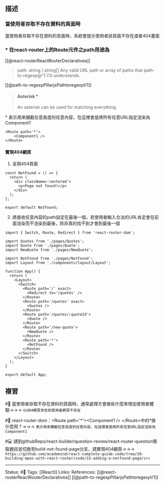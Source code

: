 ## 描述

### 當使用者存取不存在資料的頁面時

當使用者存取不存在資料的頁面時，系統會提示使用者該頁面不存在或者404畫面

### * 在react-router上的Route元件之path用途為

[[@react-routerReactRouterDeclarativea]]

> path: string | string[]
> Any valid URL path or array of paths that path-to-regexp@^1.7.0 understands.


[[@path-to-regexpPillarjsPathtoregexpV1]]
> #### Asterisk *
> An asterisk can be used for matching everything.

\* 表示用來攔截任意長度的任意內容，在這裡會是將所有任意URL指定渲染為Component1

```
<Route path='*'>
	<Component1 />
</Route>
```

#### 實現404網頁


1. 呈現404頁面
```
const NotFound = () => {
  return (
    <div className='centered'>
      <p>Page not found!</p>
    </div>
  );
};

export default NotFound;
```

2. 將接收任意內容的path設定在最後一個，若使用者輸入合法的URL肯定會在前面渲染而不渲染到最後，除非真的找不到才會到最後一個
```
import { Switch, Route, Redirect } from 'react-router-dom';

import Quotes from './pages/Quotes';
import Quote from './pages/Quote';
import NewQuote from './pages/NewQuote';

import NotFound from './pages/NotFound';
import Layout from './components/layout/Layout';

function App() {
  return (
    <Layout>
      <Switch>
        <Route path='/' exact>
          <Redirect to='/quotes' />
        </Route>
        <Route path='/quotes' exact>
          <Quotes />
        </Route>
        <Route path='/quotes/:quoteId'>
          <Quote />
        </Route>
        <Route path='/new-quote'>
          <NewQuote />
        </Route>
        <Route path='*'>
          <NotFound />
        </Route>
      </Switch>
    </Layout>
  );
}

export default App;
```

## 複習

#🧠 當使用者存取不存在資料的頁面時，通常處理方會做些什麼來增加使用者體驗->->-> `以404網頁來告知使用者網頁不存在`
<!--SR:!2022-12-15,20,250-->

#🧠 react-router-dom：\<Route path=\'\*\'\>\<Component1 \/\> \<\/Route\>中的*做什麼用？->->-> `表示用來攔截任意長度的任意內容，在這裡會是將所有任意URL指定渲染為Component1`
<!--SR:!2022-12-22,26,250-->

#💻 請到githubRepo/react-builder/question-review/react-router-question領取題目並切換至build-not-found-page分支，請實現404網頁->->-> `https://github.com/academind/react-complete-guide-code/tree/20-building-mpas-with-react-router/code/15-adding-a-notfound-page/src`
<!--SR:!2022-12-25,28,250-->


---
Status: #🌱 
Tags:
[[React]]
Links:
References:
[[@react-routerReactRouterDeclarativea]]
[[@path-to-regexpPillarjsPathtoregexpV1]]